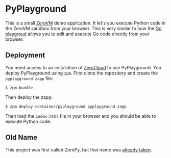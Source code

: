 PyPlayground
============

This is a small [ZeroVM][1] demo application. It let's you execute
Python code in the ZeroVM sandbox from your browser. This is very
similar to how the [Go playgroud][2] allows you to edit and execute Go
code directly from your browser.

Deployment
----------

You need access to an installation of [ZeroCloud][3] to use
PyPlayground. You deploy PyPlayground using `zpm`. First clone the
repository and create the `pyplayground.zapp` file:

    $ zpm bundle

Then deploy the zapp:

    $ zpm deploy container/pyplayground pyplayground.zapp

Then load the `index.html` file in your browser and you should be able
to execute Python code.

Old Name
--------

This project was first called ZeroPy, but that name was
[already taken][5].


[1]: http://zerovm.org/
[2]: http://play.golang.org/
[3]: https://github.com/zerovm/zergocloud
[4]: http://docs.zerovm.org/projects/zerovm-zpm/en/latest/
[5]: https://bitbucket.org/zeropy
